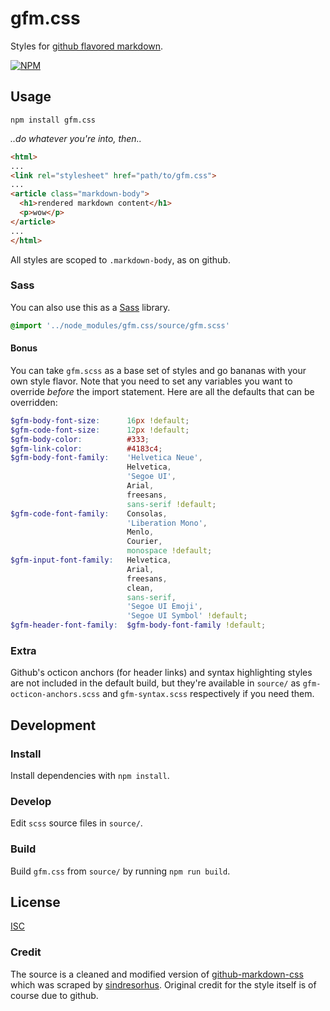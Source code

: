 # gfm.css

Styles for [github flavored markdown](https://help.github.com/articles/github-flavored-markdown/).

[![NPM](https://nodei.co/npm/gfm.css.png?downloads=true&stars=true)](https://npmjs.org/package/gfm.css)

## Usage

```
npm install gfm.css
```

*..do whatever you're into, then..*

```html
<html>
...
<link rel="stylesheet" href="path/to/gfm.css">
...
<article class="markdown-body">
  <h1>rendered markdown content</h1>
  <p>wow</p>
</article>
...
</html>
```

All styles are scoped to `.markdown-body`, as on github.

### Sass

You can also use this as a [Sass](http://sass-lang.com/) library.

```scss
@import '../node_modules/gfm.css/source/gfm.scss'
```

#### Bonus

You can take `gfm.scss` as a base set of styles and go bananas with your own style flavor. Note that you need to set any variables you want to override *before* the import statement. Here are all the defaults that can be overridden:

```scss
$gfm-body-font-size:      16px !default;
$gfm-code-font-size:      12px !default;
$gfm-body-color:          #333;
$gfm-link-color:          #4183c4;
$gfm-body-font-family:    'Helvetica Neue',
                          Helvetica,
                          'Segoe UI',
                          Arial,
                          freesans,
                          sans-serif !default;
$gfm-code-font-family:    Consolas,
                          'Liberation Mono',
                          Menlo,
                          Courier,
                          monospace !default;
$gfm-input-font-family:   Helvetica,
                          Arial,
                          freesans,
                          clean,
                          sans-serif,
                          'Segoe UI Emoji',
                          'Segoe UI Symbol' !default;
$gfm-header-font-family:  $gfm-body-font-family !default;
```

### Extra

Github's octicon anchors (for header links) and syntax highlighting styles are not included in the default build, but they're available in `source/` as `gfm-octicon-anchors.scss` and `gfm-syntax.scss` respectively if you need them.

## Development

### Install

Install dependencies with `npm install`.

### Develop

Edit `scss` source files in `source/`.

### Build

Build `gfm.css` from `source/` by running `npm run build`.

## License

[ISC](LICENSE)

### Credit

The source is a cleaned and modified version of [github-markdown-css](https://github.com/sindresorhus/github-markdown-css) which was scraped by [sindresorhus](https://github.com/sindresorhus). Original credit for the style itself is of course due to github.
